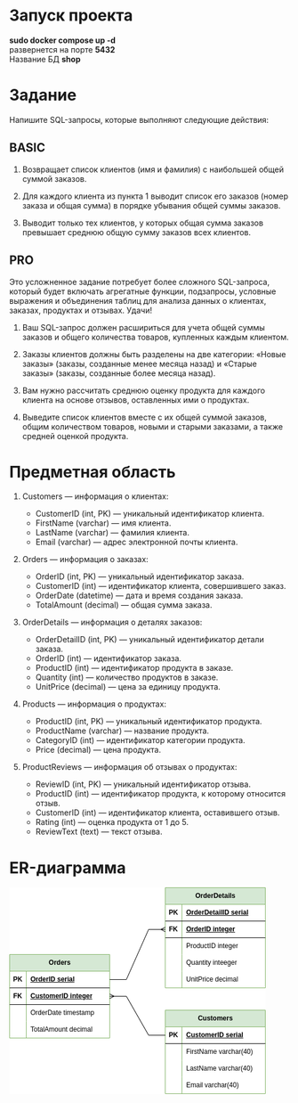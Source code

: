 # Запуск проекта
**sudo docker compose up -d** <br>
развернется на порте **5432** <br>
Название БД **shop** 
 

# Задание 
Напишите SQL-запросы, которые выполняют следующие действия:
## BASIC
1. Возвращает список клиентов (имя и фамилия) с наибольшей общей суммой заказов.

2. Для каждого клиента из пункта 1 выводит список его заказов (номер заказа и общая сумма) в порядке убывания общей суммы заказов.

3. Выводит только тех клиентов, у которых общая сумма заказов превышает среднюю общую сумму заказов всех клиентов.

## PRO
Это усложненное задание потребует более сложного SQL-запроса, который будет включать агрегатные функции, подзапросы, условные выражения и объединения таблиц для анализа данных о клиентах, заказах, продуктах и отзывах. Удачи! <br>

1. Ваш SQL-запрос должен расшириться для учета общей суммы заказов и общего количества товаров, купленных каждым клиентом.

2. Заказы клиентов должны быть разделены на две категории: «Новые заказы» (заказы, созданные менее месяца назад) и «Старые заказы» (заказы, созданные более месяца назад).

3. Вам нужно рассчитать среднюю оценку продукта для каждого клиента на основе отзывов, оставленных ими о продуктах.

4. Выведите список клиентов вместе с их общей суммой заказов, общим количеством товаров, новыми и старыми заказами, а также средней оценкой продукта.


# Предметная область
1. Customers — информация о клиентах:
   - CustomerID (int, PK) — уникальный идентификатор клиента.
   - FirstName (varchar) — имя клиента.
   - LastName (varchar) — фамилия клиента.
   - Email (varchar) — адрес электронной почты клиента.

2. Orders — информация о заказах:
   - OrderID (int, PK) — уникальный идентификатор заказа.
   - CustomerID (int) — идентификатор клиента, совершившего заказ.
   - OrderDate (datetime) — дата и время создания заказа.
   - TotalAmount (decimal) — общая сумма заказа.

3. OrderDetails — информация о деталях заказов:
    - OrderDetailID (int, PK) — уникальный идентификатор детали заказа.
    - OrderID (int) — идентификатор заказа.
    - ProductID (int) — идентификатор продукта в заказе.
    - Quantity (int) — количество продуктов в заказе.
    - UnitPrice (decimal) — цена за единицу продукта.

4. Products — информация о продуктах:
    - ProductID (int, PK) — уникальный идентификатор продукта.
    - ProductName (varchar) — название продукта.
    - CategoryID (int) — идентификатор категории продукта.
    - Price (decimal) — цена продукта.

5. ProductReviews — информация об отзывах о продуктах:
    - ReviewID (int, PK) — уникальный идентификатор отзыва.
    - ProductID (int) — идентификатор продукта, к которому относится отзыв.
    - CustomerID (int) — идентификатор клиента, оставившего отзыв.
    - Rating (int) — оценка продукта от 1 до 5.
    - ReviewText (text) — текст отзыва.

# ER-диаграмма
![er diagramm](/2_3_homework/er-diagram/er-shop-diagram.drawio.png)


